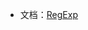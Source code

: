 - 文档：[RegExp](https://developer.mozilla.org/zh-CN/docs/Web/JavaScript/Reference/Global_Objects/RegExp)